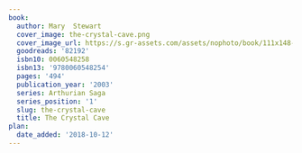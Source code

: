 ```yaml
---
book:
  author: Mary  Stewart
  cover_image: the-crystal-cave.png
  cover_image_url: https://s.gr-assets.com/assets/nophoto/book/111x148-bcc042a9c91a29c1d680899eff700a03.png
  goodreads: '82192'
  isbn10: 0060548258
  isbn13: '9780060548254'
  pages: '494'
  publication_year: '2003'
  series: Arthurian Saga
  series_position: '1'
  slug: the-crystal-cave
  title: The Crystal Cave
plan:
  date_added: '2018-10-12'
---
```

